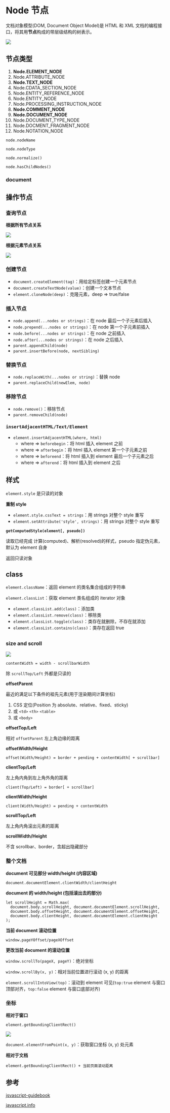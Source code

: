 # Node 节点

文档对象模型(DOM, Document Object Model)是 HTML 和 XML 文档的编程接口，将其用**节点**构成的带层级结构的树表示。

![](https://cdn.jsdelivr.net/gh/wangchiech/image_store/img/202403091135376.png)

## 节点类型

1. **Node.ELEMENT_NODE**
2. Node.ATTRIBUTE_NODE
3. **Node.TEXT_NODE**
4. Node.CDATA_SECTION_NODE
5. Node.ENTITY_REFERENCE_NODE
6. Node.ENTITY_NODE
7. Node.PROCESSING_INSTRUCTION_NODE
8. **Node.COMMENT_NODE**
9. **Node.DOCUMENT_NODE**
10. Node.DOCUMENT_TYPE_NODE
11. Node.DOCMENT_FRAGMENT_NODE
12. Node.NOTATION_NODE

`node.nodeName`

`node.nodeType`

`node.normalize()`

`node.hasChildNodes()`

### document


## 操作节点
### 查询节点

**根据所有节点关系**

![](https://cdn.jsdelivr.net/gh/wangchiech/image_store/img/202403091144890.png)

**根据元素节点关系**

![](https://cdn.jsdelivr.net/gh/wangchiech/image_store/img/202403091144718.png)

### 创建节点

- `document.createElement(tag)`：用给定标签创建一个元素节点
- `document.createTextNode(value)`：创建一个文本节点
- `element.cloneNode(deep)`：克隆元素，deep => true/false

### 插入节点
- `node.append(...nodes or strings)`：在 node 最后一个子元素后插入
- `node.prepend(...nodes or strings)`：在 node 第一个子元素前插入
- `node.before(...nodes or strings)`：在 node 之前插入
- `node.after(...nodes or strings)`：在 node 之后插入
- `parent.appendChild(node)`
- `parent.insertBefore(node, nextSibling)`

### 替换节点
- `node.replaceWith(...nodes or string)`：替换 node
- `parent.replaceChild(newElem, node)`

### 移除节点
- `node.remove()`：移除节点
- `parent.removeChild(node)`

### `insertAdjacentHTML/Text/Element`
- `element.insertAdjacentHTML(where, html)`
  - where => `beforebegin`：将 html 插入 element 之前
  - where => `afterbegin`：将 html 插入 element 第一个子元素之前
  - where => `beforeend`：将 html 插入到 element 最后一个子元素之后
  - where => `afterend`：将 html 插入到 element 之后


## 样式

`element.style` 是只读的对象

**重制 style**
- `element.style.cssText = strings`：用 strings 对整个 style 重写
- `element.setAttribute('style', strings)`：用 strings 对整个 style 重写

**`getComputedStyle(element[, pseudo])`**

读取已经完成 计算(computed)、解析(resolved)的样式，pseudo 指定伪元素，默认为 element 自身

返回只读对象

## class

`element.className`：返回 element 的类名集合组成的字符串

`element.classList`：获取 element 类名组成的 iterator 对象
  - `element.classList.add(class)`：添加类
  - `element.classList.remove(class)`：移除类
  - `element.classList.toggle(class)`：类存在就删除，不存在就添加
  - `element.classList.contains(class)`：类存在返回 true

## 
### size and scroll

![](https://cdn.jsdelivr.net/gh/wangchiech/image_store/img/202403071526804.png)

`contentWidth = width - scrollbarWidth`

除 `scrollTop/Left` 外都是只读的

**offsetParent**

最近的满足以下条件的祖先元素(用于渲染期间计算坐标)
1. CSS 定位(Position 为 absolute、relative、fixed、sticky)
2. 或 `<td>` `<th>` `<table>`
3. 或 `<body>`

**offsetTop/Left**

相对 `offsetParent` 左上角边缘的距离

**offsetWidth/Height**

`offset(Width/Height) = border + pending + contentWidth[ + scrollbar]`

**clientTop/Left**

左上角内角到左上角外角的距离

`client(Top/Left) = border[ + scrollbar]`

**clientWidth/Height**

`client(Width/Height) = pending + contentWidth`

**scrollTop/Left**

左上角内角滚出元素的距离

**scrollWidth/Height**

不含 scrollbar、border，含超出隐藏部分

### 整个文档

**document 可见部分 width/height (内容区域)**

`document.documentElement.clientWidth/clientHeight`

**document 的 width/height (包括滚出去的部分)**

```
let scrollHeight = Math.max(
  document.body.scrollHeight, document.documentElement.scrollHeight,
  document.body.offsetHeight, document.documentElement.offsetHeight,
  document.body.clientHeight, document.documentElement.clientHeight
);
```

**当前 document 滚动位置**

`window.pageYOffset/pageXOffset`

**更改当前 document 的滚动位置**

`window.scrollTo(pageX, pageY)`：绝对坐标

`window.scrollBy(x, y)`：相对当前位置进行滚动 (x, y) 的距离

`element.scrollIntoView(top)`：滚动到 element 可见(`top:true` element 与窗口顶部对齐，`top:false` element 与窗口底部对齐)

### 坐标

**相对于窗口**

`element.getBoundingClientRect()`

![](https://cdn.jsdelivr.net/gh/wangchiech/image_store/img/202403091437270.png)

`document.elementFromPoint(x, y)`：获取窗口坐标 (x, y) 处元素

**相对于文档**

`element.getBoundingClientRect() + 当前页面滚动距离`

## 参考

[jsvascript-guidebook](https://tsejx.github.io/javascript-guidebook/document-object-model)

[javascript.info](https://zh.javascript.info/document)
